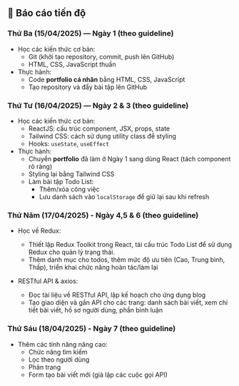 ## 📌 Báo cáo tiến độ

### Thứ Ba (15/04/2025) — Ngày 1 (theo guideline)

- Học các kiến thức cơ bản:
  - Git (khởi tạo repository, commit, push lên GitHub)
  - HTML, CSS, JavaScript thuần
- Thực hành:
  - Code **portfolio cá nhân** bằng HTML, CSS, JavaScript
  - Tạo repository và đẩy bài tập lên GitHub

### Thứ Tư (16/04/2025) — Ngày 2 & 3 (theo guideline)

- Học các kiến thức cơ bản:
  - ReactJS: cấu trúc component, JSX, props, state
  - Tailwind CSS: cách sử dụng utility class để styling
  - Hooks: `useState`, `useEffect`
- Thực hành:
  - Chuyển **portfolio** đã làm ở Ngày 1 sang dùng React (tách component rõ ràng)
  - Styling lại bằng Tailwind CSS
  - Làm bài tập Todo List:
    - Thêm/xóa công việc
    - Lưu danh sách vào `localStorage` để giữ lại sau khi refresh

### Thứ Năm (17/04/2025) - Ngày 4,5 & 6 (theo guideline)

- Học về Redux:

  - Thiết lập Redux Toolkit trong React, tái cấu trúc Todo List để sử dụng Redux cho quản lý trạng thái.
  - Thêm danh mục cho todos, thêm mức độ ưu tiên (Cao, Trung bình, Thấp), triển khai chức năng hoàn tác/làm lại

- RESTful API & axios:
  - Đọc tài liệu về RESTful API, lập kế hoạch cho ứng dụng blog
  - Tạo giao diện và gắn API cho các trang: danh sách bài viết, xem chi tiết bài viết, hồ sơ người dùng, phần bình luận

### Thứ Sáu (18/04/2025) - Ngày 7 (theo guideline)

- Thêm các tính năng nâng cao:
  - Chức năng tìm kiếm
  - Lọc theo người dùng
  - Phân trang
  - Form tạo bài viết mới (giả lập các cuộc gọi API)
